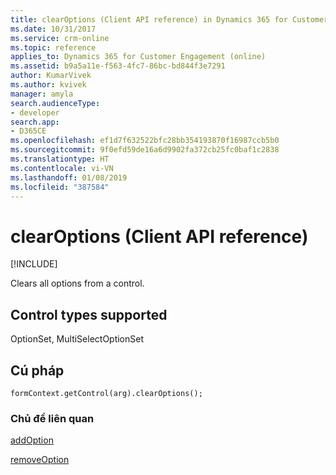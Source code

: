 ```yaml
---
title: clearOptions (Client API reference) in Dynamics 365 for Customer Engagement| MicrosoftDocs
ms.date: 10/31/2017
ms.service: crm-online
ms.topic: reference
applies_to: Dynamics 365 for Customer Engagement (online)
ms.assetid: b9a5a11e-f563-4fc7-86bc-bd844f3e7291
author: KumarVivek
ms.author: kvivek
manager: amyla
search.audienceType:
- developer
search.app:
- D365CE
ms.openlocfilehash: ef1d7f632522bfc28bb354193870f16987ccb5b0
ms.sourcegitcommit: 9f0efd59de16a6d9902fa372cb25fc0baf1c2838
ms.translationtype: HT
ms.contentlocale: vi-VN
ms.lasthandoff: 01/08/2019
ms.locfileid: "387584"
---
```

# <a name="clearoptions-client-api-reference"></a>clearOptions (Client API reference)

[!INCLUDE[](../../../../includes/cc_applies_to_update_9_0_0.md)]

Clears all options from a control. 

## <a name="control-types-supported"></a>Control types supported

OptionSet, MultiSelectOptionSet

## <a name="syntax"></a>Cú pháp

`formContext.getControl(arg).clearOptions();`

### <a name="related-topics"></a>Chủ đề liên quan

[addOption](addOption.md)

[removeOption](removeOption.md) 


